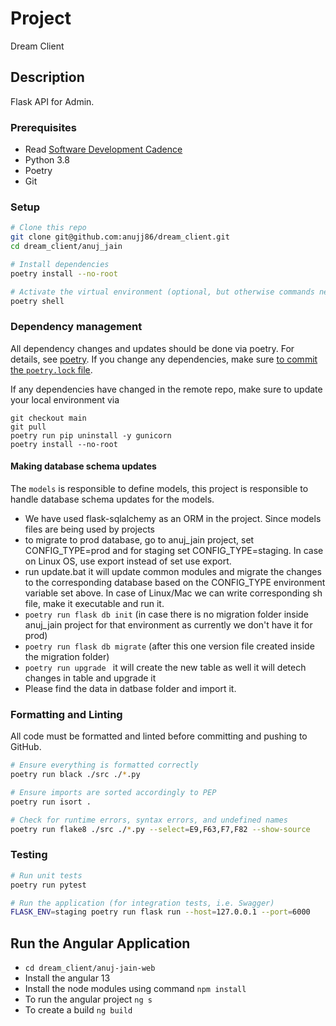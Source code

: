 # Project 
Dream Client

## Description

Flask API for Admin.

### Prerequisites

- Read [Software Development Cadence](https://www.notion.so/powerx/Software-Development-Cadence-1ae3ea74b4b04d949123205838380be6)
- Python 3.8
- Poetry
- Git

### Setup

```sh
# Clone this repo
git clone git@github.com:anujj86/dream_client.git
cd dream_client/anuj_jain

# Install dependencies
poetry install --no-root

# Activate the virtual environment (optional, but otherwise commands need to be prefixed with 'poetry run')
poetry shell
```

### Dependency management
All dependency changes and updates should be done via poetry. For details, see [poetry](https://python-poetry.org/docs/). If you change any dependencies, make sure [to commit the `poetry.lock` file](https://python-poetry.org/docs/basic-usage/#commit-your-poetrylock-file-to-version-control).

If any dependencies have changed in the remote repo, make sure to update your local environment via

```
git checkout main
git pull
poetry run pip uninstall -y gunicorn
poetry install --no-root
```

#### Making database schema updates

The `models` is responsible to define models, this project is responsible to handle database schema updates for the models.

- We have used flask-sqlalchemy as an ORM in the project. Since models files are being used by projects 
- to migrate to prod database, go to anuj_jain project, set CONFIG_TYPE=prod and for staging set CONFIG_TYPE=staging. In case on Linux OS, use export instead of set use export.
- run update.bat it will update common modules and migrate the changes to the corresponding database based on the CONFIG_TYPE environment variable set above. In case of Linux/Mac we can write corresponding sh file, make it executable and run it.
- ```poetry run flask db init``` (in case there is no migration folder inside anuj_jain project for that environment as currently we don't have it for prod)
- ```poetry run flask db migrate``` (after this one version file created inside the migration folder)
- ```poetry run upgrade ``` it will create the new table as well it will detech changes in table and upgrade it
- Please find the data in datbase folder and import it.

### Formatting and Linting

All code must be formatted and linted before committing and pushing to GitHub.

```sh
# Ensure everything is formatted correctly
poetry run black ./src ./*.py

# Ensure imports are sorted accordingly to PEP
poetry run isort .

# Check for runtime errors, syntax errors, and undefined names
poetry run flake8 ./src ./*.py --select=E9,F63,F7,F82 --show-source
```

### Testing

```sh
# Run unit tests
poetry run pytest

# Run the application (for integration tests, i.e. Swagger)
FLASK_ENV=staging poetry run flask run --host=127.0.0.1 --port=6000
```

## Run the Angular Application
- ```cd dream_client/anuj-jain-web```
- Install the angular 13
- Install the node modules using command ```npm install```
- To run the angular project ```ng s```
- To create a build ```ng build```
